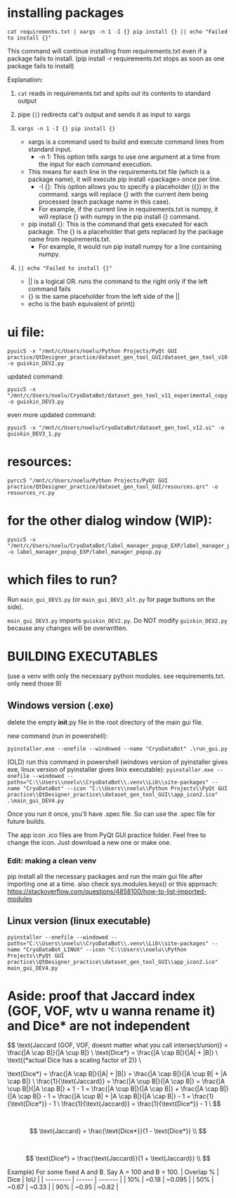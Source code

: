 # installing packages
```
cat requirements.txt | xargs -n 1 -I {} pip install {} || echo "Failed to install {}"
```
This command will continue installing from requirements.txt even if a package fails to install. (pip install -r requirements.txt stops as soon as one package fails to install)

Explanation:
1. ```cat``` reads in requirements.txt and spits out its contents to standard output

2. pipe (```|```) redirects cat's output and sends it as input to xargs

3. ```xargs -n 1 -I {} pip install {}```
    - xargs is a command used to build and execute command lines from standard input.
        - -n 1: This option tells xargs to use one argument at a time from the input for each command execution.
    - This means for each line in the requirements.txt file (which is a package name), it will execute pip install \<package\> once per line.
        - -I {}: This option allows you to specify a placeholder ({}) in the command. xargs will replace {} with the current item being processed (each package name in this case).
        -   For example, if the current line in requirements.txt is numpy, it will replace {} with numpy in the pip install {} command.
    - pip install {}: This is the command that gets executed for each package. The {} is a placeholder that gets replaced by the package name from requirements.txt.
        - For example, it would run pip install numpy for a line containing numpy.

4. ```|| echo "Failed to install {}"```
    - || is a logical OR. runs the command to the right only if the left command fails
    - {} is the same placeholder from the left side of the ||
    - echo is the bash equivalent of print()

# ui file:
```
pyuic5 -x "/mnt/c/Users/noelu/Python Projects/PyQt GUI practice/QtDesigner_practice/dataset_gen_tool_GUI/dataset_gen_tool_v10.ui" -o guiskin_DEV2.py
```
updated command:
```
pyuic5 -x "/mnt/c/Users/noelu/CryoDataBot/dataset_gen_tool_v11_experimental_copy.ui" -o guiskin_DEV3.py
```
even more updated command:
```
pyuic5 -x "/mnt/c/Users/noelu/CryoDataBot/dataset_gen_tool_v12.ui" -o guiskin_DEV3_1.py
```

# resources:
```
pyrcc5 "/mnt/c/Users/noelu/Python Projects/PyQt GUI practice/QtDesigner_practice/dataset_gen_tool_GUI/resources.qrc" -o resources_rc.py
```


# for the other dialog window (WIP):
```
pyuic5 -x "/mnt/c/Users/noelu/CryoDataBot/label_manager_popup_EXP/label_manager_popup.ui" -o label_manager_popup_EXP/label_manager_popup.py
```

# which files to run?
Run ```main_gui_DEV3.py``` (or ```main_gui_DEV3_alt.py``` for page buttons on the side). 

```main_gui_DEV3.py``` imports ```guiskin_DEV2.py```. Do NOT modify ```guiskin_DEV2.py``` because any changes will be overwritten.





# BUILDING EXECUTABLES
(use a venv with only the necessary python modules. see requirements.txt. only need those 9)
## Windows version (.exe)
delete the empty __init__.py file in the root directory of the main gui file.

new command (run in powershell): 
```
pyinstaller.exe --onefile --windowed --name "CryoDataBot" .\run_gui.py
```

(OLD) run this command in powershell (windows version of pyinstaller gives exe, linux version of pyinstaller gives linix executable): ```pyinstaller.exe --onefile --windowed --paths="C:\\Users\\noelu\\CryoDataBot\\.venv\\Lib\\site-packages" --name "CryoDataBot" --icon "C:\\Users\\noelu\\Python Projects\\PyQt GUI practice\\QtDesigner_practice\\dataset_gen_tool_GUI\\app_icon2.ico" .\main_gui_DEV4.py```

Once you run it once, you'll have .spec file. So can use the .spec file for future builds.

The app icon .ico files are from PyQt GUI practice folder. Feel free to change the icon. Just download a new one or make one.

### Edit: making a clean venv
pip install all the necessary packages and run the main gui file after importing one at a time. also check sys.modules.keys() or this approach: https://stackoverflow.com/questions/4858100/how-to-list-imported-modules

## Linux version (linux executable)
```pyinstaller --onefile --windowed --paths="C:\\Users\\noelu\\CryoDataBot\\.venv\\Lib\\site-packages" --name "CryoDataBot_LINUX" --icon "C:\\Users\\noelu\\Python Projects\\PyQt GUI practice\\QtDesigner_practice\\dataset_gen_tool_GUI\\app_icon2.ico" main_gui_DEV4.py```










# Aside: proof that Jaccard index (GOF, VOF, wtv u wanna rename it) and Dice* are not independent
$$
\text{Jaccard (GOF, VOF, doesnt matter what you call intersect/union)} = \frac{|A \cap B|}{|A \cup B|} \\
\text{Dice*} = \frac{|A \cap B|}{|A| + |B|} \\
\text{(*actual Dice has a scaling factor of 2)} \\

\text{Dice*} = \frac{|A \cap B|}{|A| + |B|} = \frac{|A \cap B|}{|A \cup B| + |A \cap B|} \\
\frac{1}{\text{Jaccard}} = \frac{|A \cup B|}{|A \cap B|} = \frac{|A \cup B|}{|A \cap B|} + 1 - 1 = \frac{|A \cup B|}{|A \cap B|} + \frac{|A \cap B|}{|A \cap B|} - 1 = \frac{|A \cup B| + |A \cap B|}{|A \cap B|} - 1 = \frac{1}{\text{Dice*}} - 1 \\
\frac{1}{\text{Jaccard}} = \frac{1}{\text{Dice*}} - 1 \\
$$

<br>

$$
\text{Jaccard} = \frac{\text{Dice*}}{1 - \text{Dice*}} \\
$$

<br>

$$
\text{Dice*} = \frac{\text{Jaccard}}{1 + \text{Jaccard}} \\
$$





Example) For some fixed A and B. Say A = 100 and B = 100.
| Overlap % | Dice   | IoU     |
| --------- | ------ | ------- |
| 10%       | \~0.18 | \~0.095 |
| 50%       | \~0.67 | \~0.33  |
| 90%       | \~0.95 | \~0.82  |
